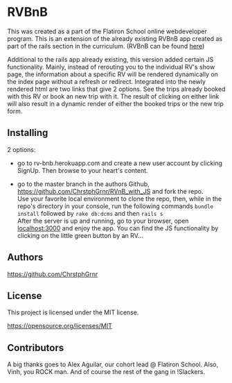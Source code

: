 # RVBnB

This was created as a part of the Flatiron School online webdeveloper program. 
This is an extension of the already existing RVBnB app created as part of the rails section in the curriculum. 
(RVBnB can be found <a href="http://rv-bnb.herokuapp.com/">here</a>)

Additional to the rails app already existing, this version added certain JS functionality. 
Mainly, instead of rerouting you to the individual RV's show page, the  information about a specific RV will be rendered dynamically on the index page
without a refresh or redirect. Integrated into the newly rendered html are two links that give 2 options. See the trips already booked with this RV or book an new
trip with it. The result of clicking on either link will also result in a dynamic render of either the booked trips or the new trip form. 

## Installing 

2 options:

- go to rv-bnb.herokuapp.com and create a new user account by clicking SignUp. Then browse to your heart's content. 

- go to the master branch in the authors Github, https://github.com/ChrstphGrnr/RVnB_with_JS
and fork the repo. 
<br>Use your favorite local environment to clone the repo, then, while in the repo's directory in your console, run the following commands
```bundle install``` followed by ```rake db:dcms``` and then ```rails s```
<br>After the server is up and running, go to your browser, open <a href="localhost:3000">localhost:3000</a> and enjoy the app.
You can find the JS functionality by clicking on the little green button by an RV...


## Authors 

https://github.com/ChrstphGrnr


## License 

This project is licensed under the MIT license. 

https://opensource.org/licenses/MIT

## Contributors

A big thanks goes to Alex Aguilar, our cohort lead @ Flatiron School. Also, Vinh, you ROCK man. And of course the rest of the gang in !Slackers.

